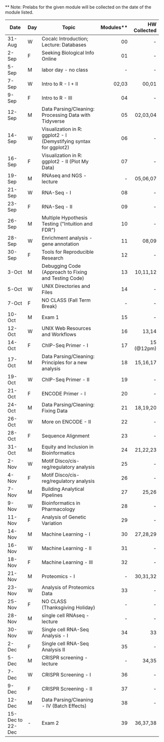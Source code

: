 ** Note: Prelabs for the given module will be collected on the date of the module listed. 

| Date             | Day | Topic                                                             | Modules** | HW Collected |
|------------------|-----|-------------------------------------------------------------------|--------:|-------------:|
| 31-Aug           | W   | Cocalc Introduction; Lecture: Databases                           |      00 |            - |
| 2-Sep            | F   | Seeking Biological Info Online                                    |      01 |            - |
| 5-Sep            | M   | labor day - no class                                              |       - |            - |
| 7-Sep            | W   | Intro to R - I + II                                               |   02,03 |        00,01 |
| 9-Sep            | F   | Intro to R - III                                                  |      04 |            - |
| 12-Sep           | M   | Data Parsing/Cleaning: Processing Data with Tidyverse             |      05 |     02,03,04 |
| 14-Sep           | W   | Visualization in R: ggplot2 - I (Demystifying syntax for ggplot2) |      06 |            - |
| 16-Sep           | F   | Visualization in R: ggplot2 - II (Plot My Data)                   |      07 |            - |
| 19-Sep           | M   | RNAseq and NGS - lecture                                          |       - |     05,06,07 |
| 21-Sep           | W   | RNA-Seq - I                                                       |      08 |            - |
| 23-Sep           | F   | RNA-Seq - II                                                      |      09 |            - |
| 26-Sep           | M   | Multiple Hypothesis Testing ("Intuition and FDR")                 |      10 |            - |
| 28-Sep           | W   | Enrichment analysis - gene annotation                             |      11 |        08,09 |
| 30-Sep           | F   | Tools for Reproducible Research                                   |      12 |            - |
| 3-Oct            | M   | Debugging Code (Approach to Fixing and Testing Code)              |      13 |     10,11,12 |
| 5-Oct            | W   | UNIX Directories and Files                                        |      14 |            - |
| 7-Oct            | F   | NO CLASS (Fall Term Break)                                        |       - |            - |
| 10-Oct           | M   | Exam 1                                                            |      15 |            - |
| 12-Oct           | W   | UNIX Web Resources and Workflows                                  |      16 |        13,14 |
| 14-Oct           | F   | ChIP-Seq Primer - I                                               |      17 |   15 (@12pm) |
| 17-Oct           | M   | Data Parsing/Cleaning: Principles for a new analysis              |      18 |     15,16,17 |
| 19-Oct           | W   | ChIP-Seq Primer - II                                              |      19 |            - |
| 21-Oct           | F   | ENCODE Primer - I                                                 |      20 |            - |
| 24-Oct           | M   | Data Parsing/Cleaning: Fixing Data                                |      21 |     18,19,20 |
| 26-Oct           | W   | More on ENCODE - II                                               |      22 |            - |
| 28-Oct           | F   | Sequence Alignment                                                |      23 |            - |
| 31-Oct           | M   | Equity and Inclusion in Bioinformatics                            |      24 |     21,22,23 |
| 2-Nov            | W   | Motif Disco/cis-reg/regulatory analysis                           |      25 |            - |
| 4-Nov            | F   | Motif Disco/cis-reg/regulatory analysis                           |      26 |            - |
| 7-Nov            | M   | Building Analytical Pipelines                                     |      27 |        25,26 |
| 9-Nov            | W   | Bioinformatics in Pharmacology                                    |      28 |            - |
| 11-Nov           | F   | Analysis of Genetic Variation                                     |      29 |            - |
| 14-Nov           | M   | Machine Learning - I                                              |      30 |     27,28,29 |
| 16-Nov           | W   | Machine Learning - II                                             |      31 |            - |
| 18-Nov           | F   | Machine Learning - III                                            |      32 |            - |
| 21-Nov           | M   | Proteomics - I                                                    |       - |     30,31,32 |
| 23-Nov           | W   | Analysis of Proteomics Data                                       |      33 |            - |
| 25-Nov           | F   | NO CLASS (Thanksgiving Holiday)                                   |       - |            - |
| 28-Nov           | M   | single cell RNAseq - lecture                                      |       - |            - |
| 30-Nov           | W   | Single cell RNA-Seq Analysis - I                                  |      34 |           33 |
| 2-Dec            | F   | Single cell RNA-Seq Analysis II                                   |      35 |            - |
| 5-Dec            | M   | CRISPR screening - lecture                                        |       - |        34,35 |
| 7-Dec            | W   | CRISPR Screening - I                                              |      36 |            - |
| 9-Dec            | F   | CRISPR Screening - II                                             |      37 |            - |
| 12-Dec           | M   | Data Parsing/Cleaning - IV (Batch Effects)                        |      38 |            - |
| 15-Dec to 22-Dec | -   | Exam 2                                                            |      39 |     36,37,38 |

